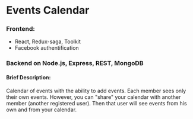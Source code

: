 # Events Calendar

### Frontend:
* React, Redux-saga, Toolkit
* Facebook authentification
### Backend on Node.js, Express, REST, MongoDB

#### Brief Description:
Calendar of events with the ability to add events. Each member sees only their own events. 
However, you can "share" your calendar with another member (another registered user). Then that user will see events from his own and from your calendar.
